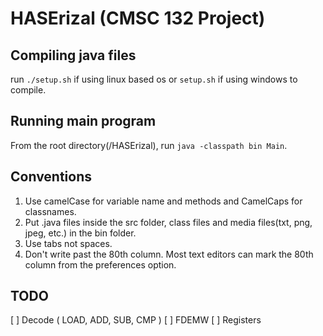 # HASErizal (CMSC 132 Project)

## Compiling java files
  run `./setup.sh` if using linux based os 
    or `setup.sh` if using windows to compile.
    
## Running main program
  From the root directory(/HASErizal), run
    `java -classpath bin Main`.
   
## Conventions
  1. Use camelCase for variable name and methods and CamelCaps for classnames.
  2. Put .java files inside the src folder, class files and media files(txt, png, jpeg, etc.) in the bin folder.
  3. Use tabs not spaces.
  4. Don't write past the 80th column. Most text editors can mark the 80th column from the preferences option.

## TODO
  [ ] Decode ( LOAD, ADD, SUB, CMP )
  [ ] FDEMW
  [ ] Registers
